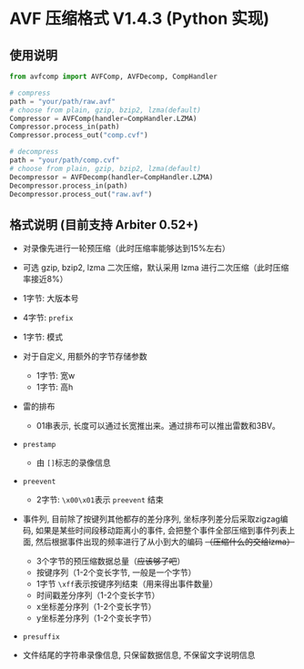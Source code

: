 # AVF 压缩格式 V1.4.3 (Python 实现)

## 使用说明

```python
from avfcomp import AVFComp, AVFDecomp, CompHandler

# compress
path = "your/path/raw.avf"
# choose from plain, gzip, bzip2, lzma(default)
Compressor = AVFComp(handler=CompHandler.LZMA)
Compressor.process_in(path)
Compressor.process_out("comp.cvf")

# decompress
path = "your/path/comp.cvf"
# choose from plain, gzip, bzip2, lzma(default)
Decompressor = AVFDecomp(handler=CompHandler.LZMA)
Decompressor.process_in(path)
Decompressor.process_out("raw.avf")
```

## 格式说明 (目前支持 Arbiter 0.52+)

- 对录像先进行一轮预压缩（此时压缩率能够达到15%左右）
- 可选 gzip, bzip2, lzma 二次压缩，默认采用 lzma 进行二次压缩（此时压缩率接近8%）
- 1字节: 大版本号
- 4字节: `prefix`
- 1字节: 模式
- 对于自定义, 用额外的字节存储参数

  - 1字节: 宽w
  - 1字节: 高h
- 雷的排布

  - 01串表示, 长度可以通过长宽推出来。通过排布可以推出雷数和3BV。
- `prestamp`

  - 由 `[]`标志的录像信息
- `preevent`

  - 2字节: `\x00\x01`表示 `preevent` 结束
- 事件列, 目前除了按键列其他都存的差分序列, 坐标序列差分后采取zigzag编码, 如果是某些时间段移动距离小的事件, 会把整个事件全部压缩到事件列表上面, 然后根据事件出现的频率进行了从小到大的编码 ~~（压缩什么的交给lzma）~~

  - 3个字节的预压缩数据总量（~~应该够了吧~~）
  - 按键序列（1-2个变长字节, 一般是一个字节）
  - 1字节 `\xff`表示按键序列结束（用来得出事件数量）
  - 时间戳差分序列（1-2个变长字节）
  - x坐标差分序列（1-2个变长字节）
  - y坐标差分序列（1-2个变长字节）
- `presuffix`
- 文件结尾的字符串录像信息, 只保留数据信息, 不保留文字说明信息
